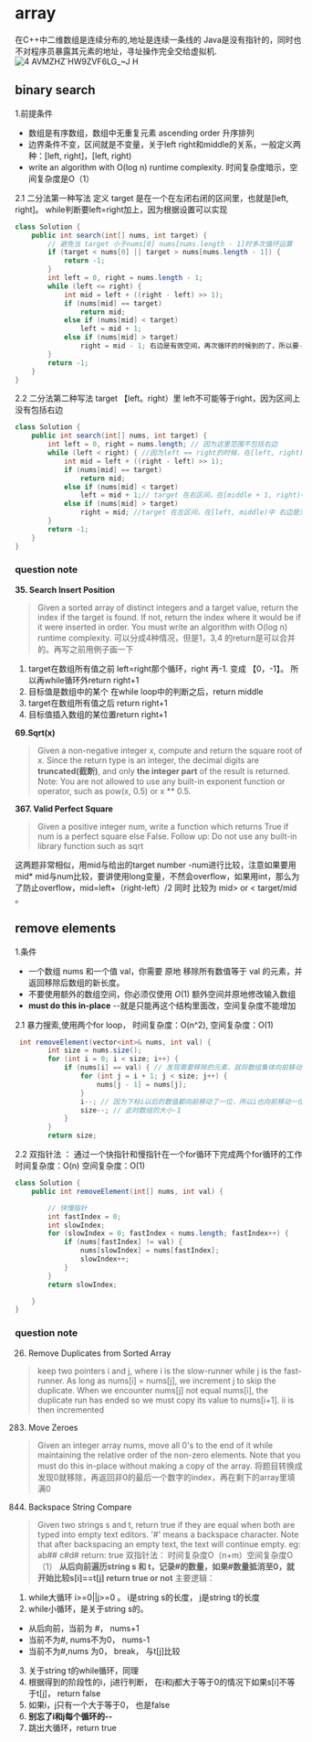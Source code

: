 # array
在C++中二维数组是连续分布的,地址是连续一条线的
Java是没有指针的，同时也不对程序员暴露其元素的地址，寻址操作完全交给虚拟机.
![4 AVMZHZ`HW9ZVF6LG_~J H](https://user-images.githubusercontent.com/57675566/155604361-57caa792-f3b0-44a9-bf7c-25aea57267c7.png)
## binary search
1.前提条件
- 数组是有序数组，数组中无重复元素  ascending order 升序排列
- 边界条件不变，区间就是不变量，关于left right和middle的关系，一般定义两种：[left, right]，[left, right)
-  write an algorithm with O(log n) runtime complexity. 时间复杂度暗示，空间复杂度是O（1）

2.1 二分法第一种写法
定义 target 是在一个在左闭右闭的区间里，也就是[left, right]。
while判断要left=right加上，因为根据设置可以实现
```Java
class Solution {
    public int search(int[] nums, int target) {
        // 避免当 target 小于nums[0] nums[nums.length - 1]时多次循环运算
        if (target < nums[0] || target > nums[nums.length - 1]) {
            return -1;
        }
        int left = 0, right = nums.length - 1;
        while (left <= right) {
            int mid = left + ((right - left) >> 1);
            if (nums[mid] == target)
                return mid;
            else if (nums[mid] < target)
                left = mid + 1;
            else if (nums[mid] > target)
                right = mid - 1; 右边是有效空间，再次循环的时候到的了，所以要-1
        }
        return -1;
    }
}
```
2.2 二分法第二种写法
target 【left。right）里
left不可能等于right，因为区间上没有包括右边
```Java
class Solution {
    public int search(int[] nums, int target) {
        int left = 0, right = nums.length; // 因为这里范围不包括右边
        while (left < right) { //因为left == right的时候，在[left, right)是无效的空间，所以使用 <
            int mid = left + ((right - left) >> 1);
            if (nums[mid] == target)
                return mid;
            else if (nums[mid] < target)
                left = mid + 1;// target 在右区间，在[middle + 1, right)中
            else if (nums[mid] > target)
                right = mid; //target 在左区间，在[left, middle)中 右边是无效空间，所以可以不用-1，因为到不了
        }
        return -1;
    }
}
```
### question note
**35. Search Insert Position**
>Given a sorted array of distinct integers and a target value, return the index if the target is found. If not, return the index where it would be if it were inserted in order.
>You must write an algorithm with O(log n) runtime complexity.
可以分成4种情况，但是1，3,4 的return是可以合并的。再写之前用例子画一下
1. target在数组所有值之前 left=right那个循环，right 再-1. 变成 【0，-1】。 所以再while循环外return right+1
2. 目标值是数组中的某个 在while loop中的判断之后，return middle
3. target在数组所有值之后 return right+1
4. 目标值插入数组的某位置return right+1

**69.Sqrt(x)**
>Given a non-negative integer x, compute and return the square root of x.
>Since the return type is an integer, the decimal digits are **truncated(截断)**, and only **the integer part** of the result is returned.
>Note: You are not allowed to use any built-in exponent function or operator, such as pow(x, 0.5) or x ** 0.5.

**367. Valid Perfect Square**
>Given a positive integer num, write a function which returns True if num is a perfect square else False.
>Follow up: Do not use any built-in library function such as sqrt

这两题非常相似，用mid与给出的target number -num进行比较，注意如果要用mid* mid与num比较，要讲使用long变量，不然会overflow，如果用int，那么为了防止overflow，mid=left+（right-left）/2
同时 比较为 mid> or < target/mid 。 

## remove elements
1.条件
- 一个数组 nums 和一个值 val，你需要 原地 移除所有数值等于 val 的元素，并返回移除后数组的新长度。
- 不要使用额外的数组空间，你必须仅使用 $O(1)$ 额外空间并原地修改输入数组
- **must do this in-place** --就是只能再这个结构里面改，空间复杂度不能增加

2.1 暴力搜索,使用两个for loop， 时间复杂度：O(n^2), 空间复杂度：O(1)
```Java
 int removeElement(vector<int>& nums, int val) {
        int size = nums.size();
        for (int i = 0; i < size; i++) {
            if (nums[i] == val) { // 发现需要移除的元素，就将数组集体向前移动一位
                for (int j = i + 1; j < size; j++) {
                    nums[j - 1] = nums[j];
                }
                i--; // 因为下标i以后的数值都向前移动了一位，所以i也向前移动一位
                size--; // 此时数组的大小-1
            }
        }
        return size;
```
2.2 双指针法 ： 通过一个快指针和慢指针在一个for循环下完成两个for循环的工作 时间复杂度：O(n) 空间复杂度：O(1)
```Java
class Solution {
    public int removeElement(int[] nums, int val) {

        // 快慢指针
        int fastIndex = 0;
        int slowIndex;
        for (slowIndex = 0; fastIndex < nums.length; fastIndex++) {
            if (nums[fastIndex] != val) {
                nums[slowIndex] = nums[fastIndex];
                slowIndex++;
            }
        }
        return slowIndex;

    }
}
```
### question note
26. Remove Duplicates from Sorted Array
>keep two pointers i and j, where i is the slow-runner while j is the fast-runner. As long as nums[i] = nums[j], we increment j to skip the duplicate.
>When we encounter nums[j] not equal nums[i], the duplicate run has ended so we must copy its value to nums[i+1]. ii is then incremented

283. Move Zeroes
>Given an integer array nums, move all 0's to the end of it while maintaining the relative order of the non-zero elements.
>Note that you must do this in-place without making a copy of the array.
将题目转换成发现0就移除，再返回非0的最后一个数字的index，再在剩下的array里填满0

844. Backspace String Compare
>Given two strings s and t, return true if they are equal when both are typed into empty text editors. '#' means a backspace character.
>Note that after backspacing an empty text, the text will continue empty.
>eg: ab## c#d# return: true
双指针法：
时间复杂度O（n+m）空间复杂度O（1）
**从后向前遍历string s 和 t，记录#的数量，如果#数量抵消至0，就开始比较s[i]==t[j] return true or not**
主要逻辑：
1. while大循环 i>=0||j>=0 。 i是string s的长度， j是string t的长度
2. while小循环，是关于string s的。
- 从后向前，当前为 #， nums+1
- 当前不为#, nums不为0， nums-1
- 当前不为#,nums 为0， break， 与t[j]比较
3. 关于string t的while循环，同理
4. 根据得到的阶段性的i，j进行判断， 在i和j都大于等于0的情况下如果s[i]不等于t[j]， return false
5. 如果i，j只有一个大于等于0， 也是false
6. **别忘了i和j每个循环的--**
7. 跳出大循环，return true
